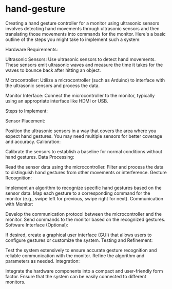 # hand-gesture
Creating a hand gesture controller for a monitor using ultrasonic sensors involves detecting hand movements through ultrasonic sensors and then translating those movements into commands for the monitor. Here's a basic outline of the steps you might take to implement such a system:

Hardware Requirements:

Ultrasonic Sensors: Use ultrasonic sensors to detect hand movements. These sensors emit ultrasonic waves and measure the time it takes for the waves to bounce back after hitting an object.

Microcontroller: Utilize a microcontroller (such as Arduino) to interface with the ultrasonic sensors and process the data.

Monitor Interface: Connect the microcontroller to the monitor, typically using an appropriate interface like HDMI or USB.

Steps to Implement:

Sensor Placement:

Position the ultrasonic sensors in a way that covers the area where you expect hand gestures.
You may need multiple sensors for better coverage and accuracy.
Calibration:

Calibrate the sensors to establish a baseline for normal conditions without hand gestures.
Data Processing:

Read the sensor data using the microcontroller.
Filter and process the data to distinguish hand gestures from other movements or interference.
Gesture Recognition:

Implement an algorithm to recognize specific hand gestures based on the sensor data.
Map each gesture to a corresponding command for the monitor (e.g., swipe left for previous, swipe right for next).
Communication with Monitor:

Develop the communication protocol between the microcontroller and the monitor.
Send commands to the monitor based on the recognized gestures.
Software Interface (Optional):

If desired, create a graphical user interface (GUI) that allows users to configure gestures or customize the system.
Testing and Refinement:

Test the system extensively to ensure accurate gesture recognition and reliable communication with the monitor.
Refine the algorithm and parameters as needed.
Integration:

Integrate the hardware components into a compact and user-friendly form factor.
Ensure that the system can be easily connected to different monitors.
